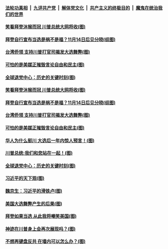 

####  [法轮功真相](../../../../basic/blob/master/README.md?t=11120702) &nbsp;|&nbsp; [九评共产党](../../../../9ping.md/blob/master/README.md?t=11120702) &nbsp;|&nbsp; [解体党文化](../../../../jtdwh.md/blob/master/README.md?t=11120702)  &nbsp;|&nbsp; [共产主义的终极目的](../../../../gczydzjmd.md/blob/master/README.md?t=11120702) &nbsp;|&nbsp; [魔鬼在统治我们的世界](../../../../mgztzwmdsj.md/blob/master/README.md?t=11120702) 

#### [笑看拜登沐猴而冠 川普总统大网将收(图)](../pages/p4/952147.md?t=11120702) 

#### [拜登自行宣布当选是祸不是福？11月14日后见分晓(组图)](../pages/p4/952120.md?t=11120702) 

#### [台湾侨领 支持川普打官司揭发大选舞弊(图)](../pages/p4/952156.md?t=11120702) 

#### [可怕的是美媒正摧毁言论自由和民主(图)](../pages/p4/952153.md?t=11120702) 


#### [全球退党中心：历史的关键时刻(图)](../pages/p4/952196.md?t=11120702) 



#### [笑看拜登沐猴而冠 川普总统大网将收(图)](../pages/p4/952147.md?t=11120702) 

#### [拜登自行宣布当选是祸不是福？11月14日后见分晓(组图)](../pages/p4/952120.md?t=11120702) 


#### [台湾侨领 支持川普打官司揭发大选舞弊(图)](../pages/p4/952156.md?t=11120702) 

#### [可怕的是美媒正摧毁言论自由和民主(图)](../pages/p4/952153.md?t=11120702) 

#### [华人为什么挺川 大选后一年内惊人预言！(图)](../pages/p4/952149.md?t=11120702) 

#### [川普总统:我们和您站在一起！(图)](../pages/p4/952139.md?t=11120702) 


#### [全球退党中心：历史的关键时刻(图)](../pages/p4/952196.md?t=11120702) 




#### [习近平的天下观(图)](../pages/p4/951999.md?t=11120702) 

#### [魏京生：习近平的滑铁卢(图)](../pages/p4/952005.md?t=11120702) 

#### [美国大选舞弊产生的后果(图)](../pages/p4/952004.md?t=11120702) 

#### [拜登如果当选 从此我将嘲笑美国(图)](../pages/p4/952003.md?t=11120702) 

#### [神迹在川普身上会再次展现吗？(图)](../pages/p4/951995.md?t=11120702) 

#### [不想再键盘反共 在墙内可以怎么办？(图)](../pages/p4/951898.md?t=11120702) 

